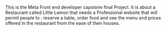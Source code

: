This is the Meta Front end developer capstone final Project.
It is about a Restaurant called Little Lemon that needs a Professional website that will permit people to : reserve a table, order food and see the menu and prices offered in the restaurant from the ease of their houses.